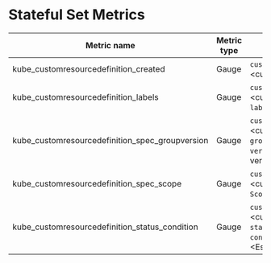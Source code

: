 # Stateful Set Metrics

| Metric name| Metric type | Labels/tags | Status |
| ---------- | ----------- | ----------- | ----------- |
| kube_customresourcedefinition_created | Gauge | `customresourcedefinition`=&lt;customresourcedefinition-name&gt; | EXPERIMENTAL |
| kube_customresourcedefinition_labels | Gauge | `customresourcedefinition`=&lt;customresourcedefinition-name&gt; <br> `label_CRD_LABEL`=&lt;CRD_LABEL&gt;  | EXPERIMENTAL |
| kube_customresourcedefinition_spec_groupversion | Gauge | `customresourcedefinition`=&lt;customresourcedefinition-name&gt; <br> `group`=&lt;customresourcedefinition-group&gt; <br> `version`=&lt;customresourcedefinition-version&gt; | EXPERIMENTAL |
| kube_customresourcedefinition_spec_scope | Gauge | `customresourcedefinition`=&lt;customresourcedefinition-name&gt; <br> `Scope`=&lt;Namespaced\|Cluster&gt;  | EXPERIMENTAL |
| kube_customresourcedefinition_status_condition | Gauge | `customresourcedefinition`=&lt;customresourcedefinition-name&gt; <br> `status`=&lt;false\|true\|unknown&gt; <br> `condition`=&lt;Established\|NamesAccepted\|Terminating&gt;  | EXPERIMENTAL |

